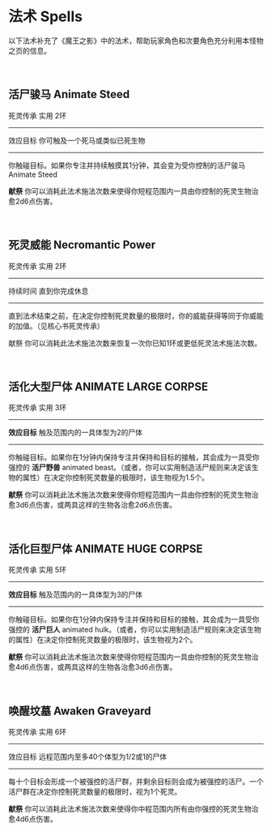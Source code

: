 # 法术 Spells

以下法术补充了《魔王之影》中的法术，帮助玩家角色和次要角色充分利用本怪物之页的信息。

 

## 活尸骏马 Animate Steed

死灵传承 实用 2环

------------------------------------------------------------------------

效应目标 你可触及一个死马或类似已死生物

------------------------------------------------------------------------

你触碰目标。如果你专注并持续触摸其1分钟，其会变为受你控制的活尸骏马
Animate Steed

**献祭**
你可以消耗此法术施法次数来使得你短程范围内一具由你控制的死灵生物治愈2d6点伤害。

 

## 死灵威能 Necromantic Power

死灵传承 实用 2环

------------------------------------------------------------------------

持续时间 直到你完成休息

------------------------------------------------------------------------

直到法术结束之前，在决定你控制死灵数量的极限时，你的威能获得等同于你威能的加值。（见核心书死灵传承）

献祭 你可以消耗此法术施法次数来恢复一次你已知1环或更低死灵法术施法次数。

 

## 活化大型尸体 **ANIMATE LARGE CORPSE**

死灵传承 实用 3环

------------------------------------------------------------------------

**效应目标** 触及范围内的一具体型为2的尸体

------------------------------------------------------------------------

你触碰目标。如果你在1分钟内保持专注并保持和目标的接触，其会成为一具受你强控的
**活尸野兽** animated
beast。（或者，你可以实用制造活尸规则来决定该生物的属性）在决定你控制死灵数量的极限时，该生物视为1.5个。

**献祭**
你可以消耗此法术施法次数来使得你短程范围内一具由你控制的死灵生物治愈3d6点伤害，或两具这样的生物各治愈2d6点伤害。

 

## 活化巨型尸体 **ANIMATE HUGE CORPSE**

死灵传承 实用 5环

------------------------------------------------------------------------

**效应目标** 触及范围内的一具体型为3的尸体

------------------------------------------------------------------------

你触碰目标。如果你在1分钟内保持专注并保持和目标的接触，其会成为一具受你强控的
**活尸巨人** animated
hulk。（或者，你可以实用制造活尸规则来决定该生物的属性）在决定你控制死灵数量的极限时，该生物视为2个。

**献祭**
你可以消耗此法术施法次数来使得你短程范围内一具由你控制的死灵生物治愈4d6点伤害，或两具这样的生物各治愈3d6点伤害。

 

## 唤醒坟墓 Awaken Graveyard

死灵传承 实用 6环

------------------------------------------------------------------------

效应目标 远程范围内至多40个体型为1/2或1的尸体

------------------------------------------------------------------------

每十个目标会形成一个被强控的活尸群，并剩余目标则会成为被强控的活尸。一个活尸群在决定你控制死灵数量的极限时，视为1个死灵。

**献祭**
你可以消耗此法术施法次数来使得你中程范围内所有由你强控的死灵生物治愈4d6点伤害。
